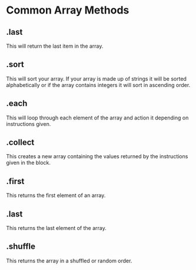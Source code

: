 # Common Array Methods

## .last
This will return the last item in the array.
## .sort
This will sort your array. If your array is made up of strings it will be sorted alphabetically or if the array contains integers it will sort in ascending order.
## .each
This will loop through each element of the array and action it depending on instructions given.
## .collect
This creates a new array containing the values returned by the instructions given in the block.
## .first
This returns the first element of an array.
## .last
This returns the last element of the array.
## .shuffle
This returns the array in a shuffled or random order. 
